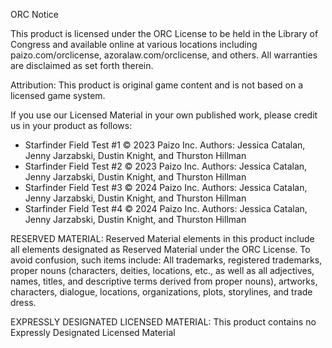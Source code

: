 ORC Notice

This product is licensed under the ORC License to be held in the Library of Congress and available online at various locations including paizo.com/orclicense, azoralaw.com/orclicense, and others. All warranties are disclaimed as set forth therein.

Attribution: This product is original game content and is not based on a licensed game system.

If you use our Licensed Material in your own published work, please credit us in your product as follows:

* Starfinder Field Test #1 © 2023 Paizo Inc. Authors: Jessica Catalan, Jenny Jarzabski, Dustin Knight, and Thurston Hillman
* Starfinder Field Test #2 © 2023 Paizo Inc. Authors: Jessica Catalan, Jenny Jarzabski, Dustin Knight, and Thurston Hillman
* Starfinder Field Test #3 © 2024 Paizo Inc. Authors: Jessica Catalan, Jenny Jarzabski, Dustin Knight, and Thurston Hillman
* Starfinder Field Test #4 © 2024 Paizo Inc. Authors: Jessica Catalan, Jenny Jarzabski, Dustin Knight, and Thurston Hillman

RESERVED MATERIAL: Reserved Material elements in this product include all elements designated as Reserved Material under the ORC License. To avoid confusion, such items include: All trademarks, registered trademarks, proper nouns (characters, deities, locations, etc., as well as all adjectives, names, titles, and descriptive terms derived from proper nouns), artworks, characters, dialogue, locations, organizations, plots, storylines, and trade dress.

EXPRESSLY DESIGNATED LICENSED MATERIAL: This product contains no Expressly Designated Licensed Material